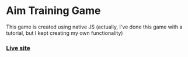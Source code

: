 # Aim Training Game
This game is created using native JS (actually, I've done this game with a tutorial, but I kept creating my own functionality)
### [Live site](https://sad-meninsky-cc8580.netlify.app/)

